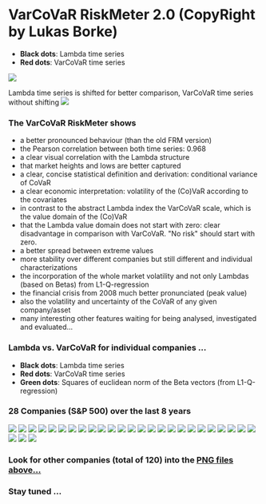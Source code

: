 # VarCoVaR RiskMeter 2.0 (CopyRight by Lukas Borke)

* **Black dots**: Lambda time series
* **Red dots**: VarCoVaR time series

![](/plots/ave/plot_ave_l_VarCoVaR_200.png)

Lambda time series is shifted for better comparison, VarCoVaR time series without shifting
![](/plots/ave/plot_ave_l_VarCoVaR_200_shift.png)

### The VarCoVaR RiskMeter shows
* a better pronounced behaviour (than the old FRM version)
* the Pearson correlation between both time series: 0.968
* a clear visual correlation with the Lambda structure
* that market heights and lows are better captured
* a clear, concise statistical definition and derivation: conditional variance of CoVaR
* a clear economic interpretation: volatility of the (Co)VaR according to the covariates
* in contrast to the abstract Lambda index the VarCoVaR scale, which is the value domain of the (Co)VaR
* that the Lambda value domain does not start with zero: clear disadvantage in comparison with VarCoVaR. "No risk" should start with zero.
* a better spread between extreme values
* more stability over different companies but still different and individual characterizations
* the incorporation of the whole market volatility and not only Lambdas (based on Betas) from L1-Q-regression
* the financial crisis from 2008 much better pronunciated (peak value)
* also the volatility and uncertainty of the CoVaR of any given company/asset
* many interesting other features waiting for being analysed, investigated and evaluated...


### Lambda vs. VarCoVaR for individual companies ...

* **Black dots**: Lambda time series
* **Red dots**: VarCoVaR time series
* **Green dots**: Squares of euclidean norm of the Beta vectors (from L1-Q-regression)


### 28 Companies (S&P 500) over the last 8 years
![](/plots/plot1.png)
![](/plots/plot2.png)
![](/plots/plot3.png)
![](/plots/plot4.png)
![](/plots/plot5.png)
![](/plots/plot13.png)
![](/plots/plot22.png)
![](/plots/plot30.png)
![](/plots/plot38.png)
![](/plots/plot46.png)
![](/plots/plot54.png)
![](/plots/plot62.png)
![](/plots/plot70.png)
![](/plots/plot79.png)
![](/plots/plot87.png)
![](/plots/plot95.png)
![](/plots/plot103.png)
![](/plots/plot111.png)
![](/plots/plot119.png)
![](/plots/plot127.png)
![](/plots/plot136.png)
![](/plots/plot144.png)
![](/plots/plot152.png)
![](/plots/plot160.png)
![](/plots/plot168.png)
![](/plots/plot176.png)
![](/plots/plot184.png)
![](/plots/plot193.png)






### Look for other companies (total of 120) into the [PNG files above... ](/plots/)

### Stay tuned ...


